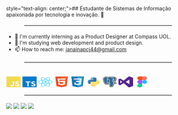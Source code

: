 style="text-align: center;">## Estudante de Sistemas de Informação apaixonada por tecnologia e inovação. 👋

<hr style="border: 1px solid #ccc; width: 80%; margin: 20px auto;">

- 🔭 I'm currently interning as a Product Designer at Compass UOL.
- 🌱 I'm studying web development and product design.
- 📫 How to reach me: janainapcj44@gmail.com

<hr style="border: 1px solid #ccc; width: 80%; margin: 20px auto;">

<div style="display: inline_block"><br>
  <img align="center" alt="Jana-Js" height="30" width="40" src="https://raw.githubusercontent.com/devicons/devicon/master/icons/javascript/javascript-plain.svg">
  <img align="center" alt="Jana-Ts" height="30" width="40" src="https://raw.githubusercontent.com/devicons/devicon/master/icons/typescript/typescript-plain.svg">
  <img align="center" alt="Jana-React" height="30" width="40" src="https://raw.githubusercontent.com/devicons/devicon/master/icons/react/react-original.svg">
  <img align="center" alt="Jana-HTML" height="30" width="40" src="https://raw.githubusercontent.com/devicons/devicon/master/icons/html5/html5-original.svg">
  <img align="center" alt="Jana-CSS" height="30" width="40" src="https://raw.githubusercontent.com/devicons/devicon/master/icons/css3/css3-original.svg">
  <img align="center" alt="Jana-Python" height="30" width="40" src="https://raw.githubusercontent.com/devicons/devicon/master/icons/python/python-original.svg">
  <img align="center" alt="Jana-PostgreSQL" height="30" width="40" src="https://raw.githubusercontent.com/devicons/devicon/master/icons/postgresql/postgresql-original.svg">
  <img align="center" alt="Jana-VSCode" height="30" width="40" src="https://raw.githubusercontent.com/devicons/devicon/master/icons/visualstudio/visualstudio-plain.svg">
  <img align="center" alt="Jana-Figma" height="30" width="40" src="https://raw.githubusercontent.com/devicons/devicon/master/icons/figma/figma-original.svg">
</div>

<hr style="border: 1px solid #ccc; width: 80%; margin: 20px auto;">
 
<div> 
  <a href="https://instagram.com/jjanasousa" target="_blank"><img src="https://img.shields.io/badge/-Instagram-%23E4405F?style=for-the-badge&logo=instagram&logoColor=white" target="_blank"></a>
 <a href="https://discord.com/users/.janaly" target="_blank"><img src="https://img.shields.io/badge/Discord-7289DA?style=for-the-badge&logo=discord&logoColor=white" target="_blank"></a> 
  <a href="https://www.linkedin.com/in/janainamac%C3%A1rio/" target="_blank"><img src="https://img.shields.io/badge/-LinkedIn-%230077B5?style=for-the-badge&logo=linkedin&logoColor=white" target="_blank"></a> 
  <a href="https://t.me/jannalyx" target="_blank"><img src="https://img.shields.io/badge/Telegram-0088CC?style=for-the-badge&logo=telegram&logoColor=white" target="_blank"></a>
  
</div>
